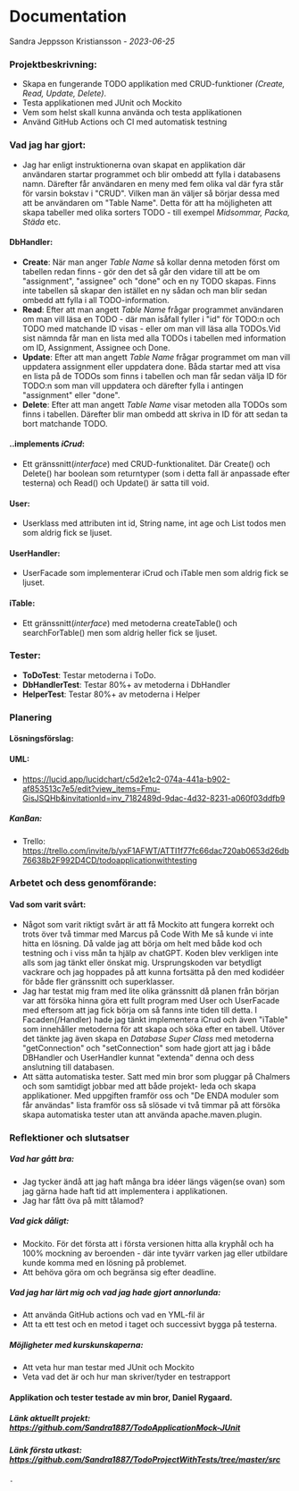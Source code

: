 # Documentation 
Sandra Jeppsson Kristiansson - *2023-06-25*

### Projektbeskrivning:

- Skapa en fungerande TODO applikation med CRUD-funktioner *(Create, Read, Update, Delete)*.
- Testa applikationen med JUnit och Mockito
- Vem som helst skall kunna använda och testa applikationen
- Använd GitHub Actions och CI med automatisk testning

### Vad jag har gjort:
- Jag har enligt instruktionerna ovan skapat en applikation där användaren startar programmet och blir ombedd att fylla 
i databasens namn. Därefter får användaren en meny med fem olika val där fyra står för varsin bokstav i "CRUD". Vilken 
man än väljer så börjar dessa med att be användaren om "Table Name". Detta för att ha möjligheten att skapa tabeller med
olika sorters TODO - till exempel *Midsommar, Packa, Städa* etc.

#### DbHandler: 
- __Create__: När man anger *Table Name* så kollar denna metoden först om tabellen redan finns - gör den det så går den 
vidare till att be om "assignment", "assignee" och "done" och en ny TODO skapas. Finns inte tabellen så skapar den 
istället en ny sådan och man blir sedan ombedd att fylla i all TODO-information.
- __Read__: Efter att man angett *Table Name* frågar programmet användaren om man vill läsa en TODO - där man isåfall fyller
i "id" för TODO:n och TODO med matchande ID visas - eller om man vill läsa alla TODOs.Vid sist nämnda får man en lista 
med alla TODOs i tabellen med information om ID, Assignment, Assignee och Done.
- __Update__: Efter att man angett *Table Name* frågar programmet om man vill uppdatera assignment eller uppdatera done. 
Båda startar med att visa en lista på de TODOs som finns i tabellen och man får sedan välja ID för TODO:n som man vill 
uppdatera och därefter fylla i antingen "assignment" eller "done".
- __Delete__: Efter att man angett *Table Name* visar metoden alla TODOs som finns i tabellen. Därefter blir man ombedd 
att skriva in ID för att sedan ta bort matchande TODO. 
#### ..implements *iCrud*:
- Ett gränssnitt(*interface*) med CRUD-funktionalitet. Där Create() och Delete() har boolean som returntyper
  (som i detta fall är anpassade efter testerna) och Read() och Update() är satta till void.
#### User:
- Userklass med attributen int id, String name, int age och List<ToDo> todos men som aldrig fick se ljuset.
#### UserHandler:
- UserFacade som implementerar iCrud och iTable men som aldrig fick se ljuset.
#### iTable:
- Ett gränssnitt(*interface*) med metoderna createTable() och searchForTable() men som aldrig heller fick se ljuset.

### Tester:
- __ToDoTest__: Testar metoderna i ToDo.
- __DbHandlerTest__: Testar 80%+ av metoderna i DbHandler
- __HelperTest__: Testar 80%+ av metoderna i Helper


### Planering 
#### Lösningsförslag: 
#### UML: 
- https://lucid.app/lucidchart/c5d2e1c2-074a-441a-b902-af853513c7e5/edit?view_items=Fmu-GisJSQHb&invitationId=inv_7182489d-9dac-4d32-8231-a060f03ddfb9
##### KanBan:
 - Trello: https://trello.com/invite/b/yxF1AFWT/ATTI1f77fc66dac720ab0653d26db76638b2F992D4CD/todoapplicationwithtesting

### Arbetet och dess genomförande:
#### Vad som varit svårt:
- Något som varit riktigt svårt är att få Mockito att fungera korrekt och trots över två timmar med Marcus på Code With 
Me så kunde vi inte hitta en lösning. Då valde jag att börja om helt med både kod och testning och i viss mån ta hjälp 
av chatGPT. Koden blev verkligen inte alls som jag tänkt eller önskat mig. Ursprungskoden var betydligt vackrare och jag 
hoppades på att kunna fortsätta på den med kodidéer för både fler gränssnitt och superklasser.
- Jag har testat mig fram med lite olika gränssnitt då planen från början var att försöka hinna göra ett fullt program 
med User och UserFacade med eftersom att jag fick börja om så fanns inte tiden till detta. I Facaden(/Handler) hade jag 
tänkt implementera iCrud och även "iTable" som innehåller metoderna för att skapa och söka efter en tabell. Utöver det
tänkte jag även skapa en *Database Super Class* med metoderna "getConnection" och "setConnection" som hade gjort att jag 
i både DBHandler och UserHandler kunnat "extenda" denna och dess anslutning till databasen.
- Att sätta automatiska tester. Satt med min bror som pluggar på Chalmers och som samtidigt jobbar med att både projekt- 
leda och skapa applikationer. Med uppgiften framför oss och "De ENDA moduler som får användas" lista framför oss så
slösade vi två timmar på att försöka skapa automatiska tester utan att använda apache.maven.plugin.

### Reflektioner och slutsatser
##### Vad har gått bra:
- Jag tycker ändå att jag haft många bra idéer längs vägen(se ovan) som jag gärna hade haft tid att implementera i 
applikationen. 
- Jag har fått öva på mitt tålamod?
##### Vad gick dåligt:
- Mockito. För det första att i första versionen hitta alla kryphål och ha 100% mockning av beroenden - där inte tyvärr 
varken jag eller utbildare kunde komma med en lösning på problemet. 
- Att behöva göra om och begränsa sig efter deadline.
##### Vad jag har lärt mig och vad jag hade gjort annorlunda:
- Att använda GitHub actions och vad en YML-fil är
- Att ta ett test och en metod i taget och successivt bygga på testerna.
##### Möjligheter med kurskunskaperna:
- Att veta hur man testar med JUnit och Mockito
- Veta vad det är och hur man skriver/tyder en testrapport

#### Applikation och tester testade av min bror, Daniel Rygaard.

##### Länk aktuellt projekt: https://github.com/Sandra1887/TodoApplicationMock-JUnit
##### Länk första utkast: https://github.com/Sandra1887/TodoProjectWithTests/tree/master/src
    - 